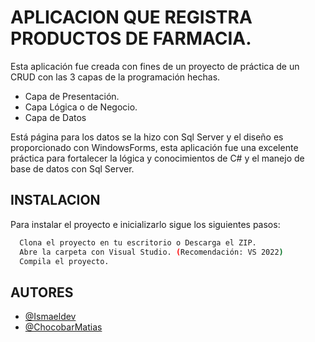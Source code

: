 # APLICACION QUE REGISTRA PRODUCTOS DE FARMACIA.

Esta aplicación fue creada con fines de un proyecto de práctica de un CRUD con las 3 capas de la programación hechas.

- Capa de Presentación.
- Capa Lógica o de Negocio.
- Capa de Datos

 Está página para los datos se la hizo con Sql Server y el diseño es proporcionado con WindowsForms, esta aplicación fue una excelente
práctica para fortalecer la lógica y conocimientos de C# y el manejo de base de datos con Sql Server. 

## INSTALACION

Para instalar el proyecto e inicializarlo sigue los siguientes pasos:

```bash
  Clona el proyecto en tu escritorio o Descarga el ZIP.
  Abre la carpeta con Visual Studio. (Recomendación: VS 2022)
  Compila el proyecto.
```


## AUTORES

- [@Ismaeldev](https://github.com/Ismaeldevs)
- [@ChocobarMatias](https://github.com/ChocobarMatias)

